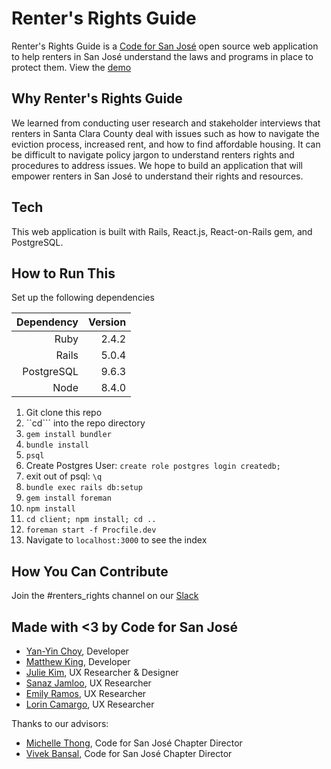 # Renter's Rights Guide
Renter's Rights Guide is a [Code for San José](http://codeforsanjose.com) open source web application to help renters in San José understand the laws and programs in place to protect them. View the [demo](https://rentersrightsguide.org)

## Why Renter's Rights Guide
We learned from conducting user research and stakeholder interviews that renters in Santa Clara County deal with issues such as how to navigate the eviction process, increased rent, and how to find affordable housing. It can be difficult to navigate policy jargon to understand renters rights and procedures to address issues. We hope to build an application that will empower renters in San José to understand their rights and resources. 

## Tech
This web application is built with  Rails, React.js, React-on-Rails gem, and PostgreSQL.

## How to Run This

Set up the following dependencies

| Dependency      | Version       |
| --------------: |--------------:|
| Ruby            | 2.4.2         |
| Rails           | 5.0.4         |
| PostgreSQL      | 9.6.3         |
| Node            | 8.4.0         |

1. Git clone this repo
1. ``cd``` into the repo directory 
1. ```gem install bundler```
1. ```bundle install```
1. ```psql```
1. Create Postgres User:  ```create role postgres login createdb;```
1. exit out of psql: ```\q```
1. ```bundle exec rails db:setup```
1. ```gem install foreman```
1. ```npm install```
1. ```cd client; npm install; cd ..```
1. ```foreman start -f Procfile.dev```
1. Navigate to ```localhost:3000``` to see the index

## How You Can Contribute
Join the #renters_rights channel on our [Slack](https://codeforsanjose.slack.com)

## Made with <3 by Code for San José

* [Yan-Yin Choy](https://github.com/ychoy), Developer
* [Matthew King](https://github.com/mking), Developer
* [Julie Kim](https://github.com/jliekim), UX Researcher & Designer
* [Sanaz Jamloo](https://github.com/sanazjamloo), UX Researcher
* [Emily Ramos](https://github.com/EngineerEmily), UX Researcher
* [Lorin Camargo](https://www.linkedin.com/in/lorincamargo), UX Researcher

Thanks to our advisors:
* [Michelle Thong](https://github.com/mthong), Code for San José Chapter Director 
* [Vivek Bansal](https://github.com/3vivekb), Code for San José Chapter Director
